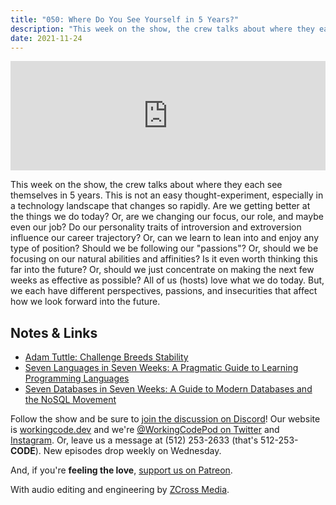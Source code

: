 ```yaml
---
title: "050: Where Do You See Yourself in 5 Years?"
description: "This week on the show, the crew talks about where they each see themselves in 5 years. This is not an easy thought-experiment, especially in a technology landscape that changes so rapidly."
date: 2021-11-24
---
```


<iframe allow="autoplay *; encrypted-media *; fullscreen *" frameborder="0" height="175" style="width:100%;max-width:900px;overflow:hidden;background:transparent;" sandbox="allow-forms allow-popups allow-same-origin allow-scripts allow-storage-access-by-user-activation allow-top-navigation-by-user-activation" src="https://embed.podcasts.apple.com/us/podcast/050-where-do-you-see-yourself-in-5-years/id1544142288?i=1000542943700"></iframe>

This week on the show, the crew talks about where they each see themselves in 5 years. This is not an easy thought-experiment, especially in a technology landscape that changes so rapidly. Are we getting better at the things we do today? Or, are we changing our focus, our role, and maybe even our job? Do our personality traits of introversion and extroversion influence our career trajectory? Or, can we learn to lean into and enjoy any type of position? Should we be following our "passions"? Or, should we be focusing on our natural abilities and affinities? Is it even worth thinking this far into the future? Or, should we just concentrate on making the next few weeks as effective as possible? All of us (hosts) love what we do today. But, we each have different perspectives, passions, and insecurities that affect how we look forward into the future.

## Notes &amp; Links

- [Adam Tuttle: Challenge Breeds Stability](https://adamtuttle.codes/blog/2020/challenge-breeds-stability/)
- [Seven Languages in Seven Weeks: A Pragmatic Guide to Learning Programming Languages](https://pragprog.com/titles/btlang/seven-languages-in-seven-weeks/)
- [Seven Databases in Seven Weeks: A Guide to Modern Databases and the NoSQL Movement](https://pragprog.com/titles/pwrdata/seven-databases-in-seven-weeks-second-edition/)

Follow the show and be sure to [join the discussion on Discord][working-code-discord]! Our website is [workingcode.dev][working-code] and we're [@WorkingCodePod on Twitter][working-code-twitter] and [Instagram][working-code-instagram]. Or, leave us a message at (512) 253-2633 (that's 512-253-**CODE**). New episodes drop weekly on Wednesday.

And, if you're **feeling the love**, [support us on Patreon][working-code-patreon].

[working-code]: https://workingcode.dev/
[working-code-discord]: https://workingcode.dev/discord/
[working-code-instagram]: https://www.instagram.com/workingcodepod/
[working-code-patreon]: https://www.patreon.com/workingcodepod
[working-code-twitter]: https://twitter.com/WorkingCodePod

With audio editing and engineering by [ZCross Media](https://www.zcross.media/).

